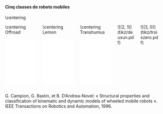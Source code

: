 #### Cinq classes de robots mobiles

\centering

<div class="columns" pos="b">
<div class="column" width="20%">
\centering
Offroad

![(2, 0)](tikz/differentiel.pdf)
</div>
<div class="column" width="20%">
\centering
Lemon

![(1 ,1)](tikz/carlike.pdf)
</div>
<div class="column" width="20%">
\centering
Transhumus

![(1, 2)](tikz/omni.pdf)
</div>
<div class="column" width="20%">
![(2, 1)](tikz/deuxun.pdf)
</div>
<div class="column" width="20%">
![(3, 0)](tikz/troiszero.pdf)
</div>
</div>


G. Campion, G. Bastin, et B. D’Andrea-Novel: « Structural properties and classification of kinematic and dynamic models
of wheeled mobile robots ».  IEEE Transactions on Robotics and Automation, 1996.
